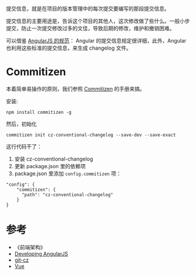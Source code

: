 提交信息，就是在项目的版本管理中的每次提交要编写的那段提交信息。

提交信息的主要用途是，告诉这个项目的其他人，这次修改做了些什么。一般小步提交，防止一次提交修改过多的文佳，导致后期的修改，维护和撤销困难。

可以借鉴 [AngularJS 的规范](https://github.com/angular/angular.js/blob/master/DEVELOPERS.md#commits)：
Angular 的提交信息规定很详细，此外，Angular 也利用这些标准的提交信息，来生成 changelog 文件。

# Commitizen
本着简单易操作的原则，我们参照  [Commitizen](https://github.com/commitizen/cz-cli) 的手册来搞。

安装:

```
npm install commitizen -g
```

然后，初始化

```
commitizen init cz-conventional-changelog --save-dev --save-exact
```

这行代码干了：
1. 安装 cz-conventional-changelog
2. 更新 package.json 里的依赖项
3. package.json 里添加 `config.commitizen` 项：

```
"config": {
    "commitizen": {
      "path": "cz-conventional-changelog"
    }
}
```



# 参考
- 《前端架构》
- [Developing AngularJS](https://github.com/angular/angular.js/blob/master/DEVELOPERS.md#commits)
- [git-cz](https://github.com/commitizen/cz-cli)
- [Vue](https://github.com/vuejs/vue)
